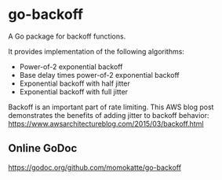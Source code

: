
go-backoff
==========

A Go package for backoff functions.

It provides implementation of the following algorithms:

- Power-of-2 exponential backoff
- Base delay times power-of-2 exponential backoff
- Exponential backoff with half jitter
- Exponential backoff with full jitter

Backoff is an important part of rate limiting. This AWS blog post demonstrates the benefits of adding jitter to backoff behavior: https://www.awsarchitectureblog.com/2015/03/backoff.html


Online GoDoc
------------

https://godoc.org/github.com/momokatte/go-backoff
